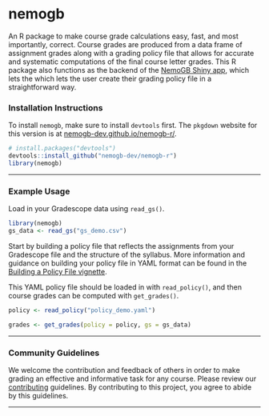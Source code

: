 # nemogb

An R package to make course grade calculations easy, fast, and most importantly,
correct. Course grades are produced from a data frame of assignment grades along
with a grading policy file that allows for accurate and systematic computations
of the final course letter grades. This R package also functions as the backend of the
[NemoGB Shiny app](https://github.com/gradebook-dev/gradebook-app.git), which lets the
which lets the user create their grading policy file in a straightforward way.

### Installation Instructions

To install `nemogb`, make sure to install `devtools` first. The `pkgdown` website for this version is at [nemogb-dev.github.io/nemogb-r/](https://nemogb-dev.github.io/nemogb-r/).

``` r
# install.packages("devtools")
devtools::install_github("nemogb-dev/nemogb-r")
library(nemogb)
```

------------------------------------------------------------------------

### Example Usage

Load in your Gradescope data using `read_gs()`.
```r
library(nemogb)
gs_data <- read_gs("gs_demo.csv")
```

Start by building a policy file that reflects the assignments from your Gradescope file and the structure of the syllabus. 
More information and guidance on building your policy file in YAML format can be found in the [Building a Policy File vignette](https://nemogb-dev.github.io/nemogb-r/articles/policy-files.html).

This YAML policy file should be loaded in with `read_policy()`, and then course grades can be computed with `get_grades()`.
```r
policy <- read_policy("policy_demo.yaml")

grades <- get_grades(policy = policy, gs = gs_data)
```

------------------------------------------------------------------------

### Community Guidelines

We welcome the contribution and feedback of others in order to make grading an effective and informative task for any course. Please review our
[contributing](https://github.com/nemogb-dev/nemogb-r/blob/main/CONTRIBUTING.md) guidelines. By contributing to this project, you agree to abide by this guidelines.

------------------------------------------------------------------------

